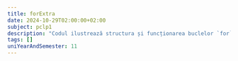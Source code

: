 ```yaml
---
title: forExtra
date: 2024-10-29T02:00:00+02:00
subject: pclp1
description: "Codul ilustrează structura și funcționarea buclelor `for` pentru controlul repetitiv al fluxului, declararea variabilelor și afișarea formatată a datelor prin `printf` în C."
tags: []
uniYearAndSemester: 11
---
```


